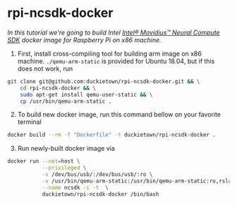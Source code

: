 # rpi-ncsdk-docker
_In this tutorial we're going to build Intel [Intel® Movidius™ Neural Compute SDK](https://github.com/movidius/ncsdk) docker image for Raspberry Pi on x86 machine._

1. First, install cross-compiling tool for building arm image on x86 machine. `./qemu-arm-static` is provided for Ubuntu 18.04, but if this does not work, run 

```sh
git clone git@github.com:duckietown/rpi-ncsdk-docker.git && \
    cd rpi-ncsdk-docker && \
    sudo apt-get install qemu-user-static && \
    cp /usr/bin/qemu-arm-static .
```

2. To build new docker image, run this command bellow on your favorite terminal

```sh
docker build --rm -f "Dockerfile" -t duckietown/rpi-ncsdk-docker .
```

3. Run newly-built docker image via 

```sh
docker run --net=host \
           --privileged \
           -v /dev/bus/usb/:/dev/bus/usb/:ro \
           -v /usr/bin/qemu-arm-static:/usr/bin/qemu-arm-static:ro,rslave \
           --name ncsdk -i -t  \
           duckietown/rpi-ncsdk-docker /bin/bash
```
